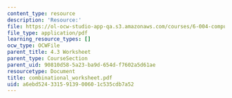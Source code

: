 ```yaml
---
content_type: resource
description: 'Resource:'
file: https://ol-ocw-studio-app-qa.s3.amazonaws.com/courses/6-004-computation-structures-spring-2017/a6ebd5243315913900601c535cdb7a52_combinational_worksheet.pdf
file_type: application/pdf
learning_resource_types: []
ocw_type: OCWFile
parent_title: 4.3 Worksheet
parent_type: CourseSection
parent_uid: 90810d58-5a23-ba9d-654d-f7602a5d61ae
resourcetype: Document
title: combinational_worksheet.pdf
uid: a6ebd524-3315-9139-0060-1c535cdb7a52
---
```

